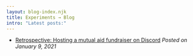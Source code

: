 ```yaml
---
layout: blog-index.njk
title: Experiments → Blog
intro: "Latest posts:"
---
```


 - [Retrospective: Hosting a mutual aid fundraiser on Discord](2021/01/retrospective-hosting-a-mutual-aid-fundraiser-on-discord/)
 *Posted on January 9, 2021*